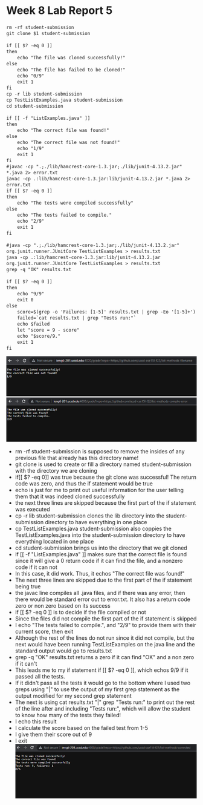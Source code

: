 # Week 8 Lab Report 5
```
rm -rf student-submission
git clone $1 student-submission

if [[ $? -eq 0 ]]
then
    echo "The file was cloned successfully!"
else
    echo "The file has failed to be cloned!"
    echo "0/9"
    exit 1
fi
cp -r lib student-submission
cp TestListExamples.java student-submission
cd student-submission

if [[ -f "ListExamples.java" ]]
then
    echo "The correct file was found!"
else
    echo "The correct file was not found!"
    echo "1/9"
    exit 1
fi
#javac -cp ".;./lib/hamcrest-core-1.3.jar;./lib/junit-4.13.2.jar" *.java 2> error.txt
javac -cp .:lib/hamcrest-core-1.3.jar:lib/junit-4.13.2.jar *.java 2> error.txt
if [[ $? -eq 0 ]]
then
    echo "The tests were compiled successfully"
else
    echo "The tests failed to compile."
    echo "2/9"
    exit 1
fi

#java -cp ".;./lib/hamcrest-core-1.3.jar;./lib/junit-4.13.2.jar" org.junit.runner.JUnitCore TestListExamples > results.txt
java -cp .:lib/hamcrest-core-1.3.jar:lib/junit-4.13.2.jar org.junit.runner.JUnitCore TestListExamples > results.txt
grep -q "OK" results.txt

if [[ $? -eq 0 ]]
then
    echo "9/9"
    exit 0 
else
    score=$(grep -o 'Failures: [1-5]' results.txt | grep -Eo '[1-5]+')
    failed=`cat results.txt | grep "Tests run:"`
    echo $failed
    let "score = 9 - score"
    echo "$score/9."
    exit 1
fi
```
![image](screenshots/lab5pic1.png)
![image](screenshots/lab5pic2.png)
- rm -rf student-submission is supposed to remove the insides of any previous file that already has this directory name!
- git clone is used to create or fill a directory named student-submission with the directory we are cloning
- if[[ $? -eq 0]] was true because the git clone was successful! The return code was zero, and thus the if statement would be true
- echo is just for me to print out useful information for the user telling them that it was indeed cloned successfully
- the next three lines are skipped because the first part of the if statement was executed
- cp -r lib student-submission clones the lib directory into the student-submission directory to have everything in one place
- cp TestListExamples.java student-submission also coppies the TestListExamples.java into the student-submission directory to have everything located in one place
- cd student-submission brings us into the directory that we git cloned
- if [[ -f "ListExamples.java" ]] makes sure that the correct file is found since it will give a 0 return code if it can find the file, and a nonzero code if it can not
- In this case, it did work. Thus, it echos "The correct file was found!"
- The next three lines are skipped due to the first part of the if statement being true
- the javac line compiles all .java files, and if there was any error, then there would be standard error out to error.txt. It also has a return code zero or non zero based on its success
- if [[ $? -eq 0 ]] is to decide if the file compiled or not
- Since the files did not compile the first part of the if statement is skipped
- I echo "The tests failed to compile.", and "2/9" to provide them with their current score, then exit
- Although the rest of the lines do not run since it did not compile, but the next would have been running TestListExamples on the java line and the standard output would go to results.txt
- grep -q "OK" results.txt returns a zero if it can find "OK" and a non zero if it can't
- This leads me to my if statement if [[ $? -eq 0 ]], which echos 9/9 if it passed all the tests. 
- If it didn't pass all the tests it would go to the bottom where I used two greps using "|" to use the output of my first grep statement as the output modified for my second grep statement
- The next is using cat results.txt "|" grep "Tests run:" to print out the rest of the line after and including "Tests run:", which will allow the student to know how many of the tests they failed!
- I echo this result
- I calculate the score based on the failed test from 1-5
- I give them their score out of 9
- I exit
![image](screenshots/lab5pic3.png)


